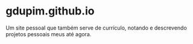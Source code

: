 # gdupim.github.io
Um site pessoal que também serve de currículo, notando e descrevendo projetos pessoais meus até agora.
